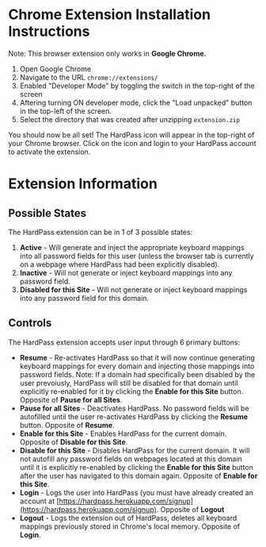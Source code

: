 # Chrome Extension Installation Instructions

Note: This browser extension only works in **Google Chrome.**

1) Open Google Chrome
2) Navigate to the URL ```chrome://extensions/```
3) Enabled "Developer Mode" by toggling the switch in the top-right of the screen
4) Aftering turning ON developer mode, click the "Load unpacked" button in the top-left of the screen.
5) Select the directory that was created after unzipping ```extension.zip```

You should now be all set! The HardPass icon will appear in the top-right of your Chrome browser. Click on the icon and login to your HardPass account to activate the extension.

# Extension Information

## Possible States

The HardPass extension can be in 1 of 3 possible states:

1. **Active** - Will generate and inject the appropriate keyboard mappings into all password fields for this user (unless the browser tab is currently on a webpage where HardPass had been explicitly disabled).
2. **Inactive** - Will not generate or inject keyboard mappings into any password field.
3. **Disabled for this Site** - Will not generate or inject keyboard mappings into any password field for this domain.


## Controls

The HardPass extension accepts user input through 6 primary buttons:

- **Resume** - Re-activates HardPass so that it will now continue generating keyboard mappings for every domain and injecting those mappings into password fields. Note: If a domain had specifically been disabled by the user prevoiusly, HardPass will still be disabled for that domain until explicitly re-enabled for it by clicking the **Enable for this Site** button. Opposite of **Pause for all Sites**.
- **Pause for all Sites** - Deactivates HardPass. No password fields will be autofilled until the user re-activates HardPass by clicking the **Resume** button. Opposite of **Resume**.
- **Enable for this Site** - Enables HardPass for the current domain. Opposite of **Disable for this Site**.
- **Disable for this Site** - Disables HardPass for the current domain. It will not autofill any password fields on webpages located at this domain until it is explicitly re-enabled by clicking the **Enable for this Site** button after the user has navigated to this domain again. Opposite of **Enable for this Site**.
- **Login** - Logs the user into HardPass (you must have already created an account at [https://hardpass.herokuapp.com/signup](https://hardpass.herokuapp.com/signup). Opposite of **Logout**
- **Logout** - Logs the extension out of HardPass, deletes all keyboard mappings previously stored in Chrome's local memory. Opposite of **Login**.